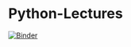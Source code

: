 
# Python-Lectures  
[![Binder](https://mybinder.org/badge.svg)](https://mybinder.org/v2/gh/trentino123/learning_python/master)
